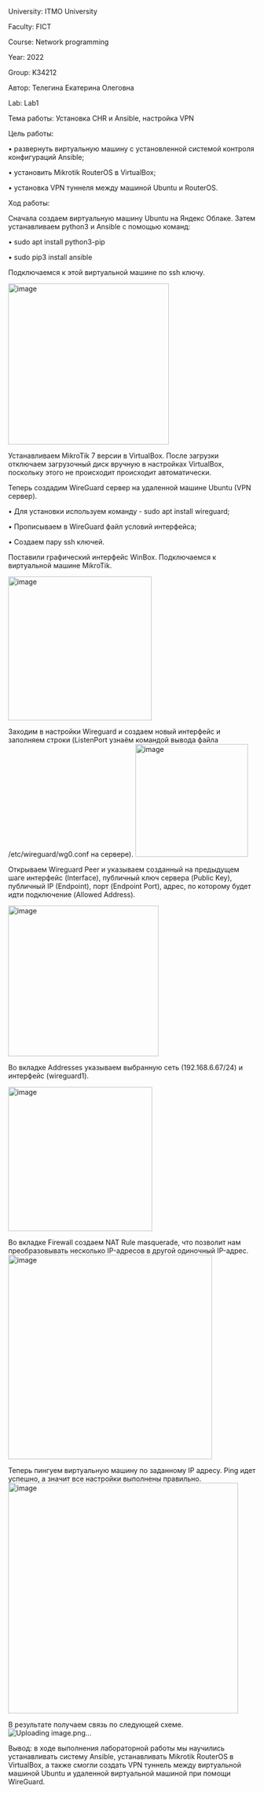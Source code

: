 University: ITMO University

Faculty: FICT

Course: Network programming

Year: 2022

Group: K34212

Автор: Телегина Екатерина Олеговна

Lab: Lab1

Тема работы: Установка CHR и Ansible, настройка VPN
 
Цель работы: 

•	развернуть виртуальную машину с установленной системой контроля конфигураций Ansible;

•	установить Mikrotik RouterOS в VirtualBox;

•	установка VPN туннеля между машиной Ubuntu и RouterOS.


Ход работы:

Сначала создаем виртуальную машину Ubuntu на Яндекс Облаке. Затем устанавливаем python3 и Ansible с помощью команд:

•	sudo apt install python3-pip

•	sudo pip3 install ansible


Подключаемся к этой виртуальной машине по ssh ключу.

 <img width="327" alt="image" src="https://user-images.githubusercontent.com/53398280/199183058-015ad8ab-ecde-4f00-8a1b-7c37c52fa049.png">
 



Устанавливаем MikroTik 7 версии в VirtualBox. После загрузки отключаем загрузочный диск вручную в настройках VirtualBox, поскольку этого не происходит происходит автоматически.


Теперь создадим WireGuard сервер на удаленной машине Ubuntu (VPN сервер).

•	Для установки используем команду - sudo apt install wireguard;

•	Прописываем в WireGuard файл условий интерфейса;

•	Создаем пару ssh ключей.


Поставили графический интерфейс WinBox. Подключаемся к виртуальной машине MikroTik.

<img width="292" alt="image" src="https://user-images.githubusercontent.com/53398280/199183088-60f57c64-e034-43dd-885e-cae939789d17.png">


 

Заходим в настройки Wireguard и создаем новый интерфейс и заполняем строки (ListenPort узнаём командой вывода файла /etc/wireguard/wg0.conf на сервере).
<img width="229" alt="image" src="https://user-images.githubusercontent.com/53398280/199183115-cbd4ce5d-744c-42e0-bd59-6be786a12310.png">

 

Открываем Wireguard Peer и указываем созданный на предыдущем шаге интерфейс (Interface), публичный ключ сервера (Public Key), публичный IP (Endpoint), порт (Endpoint Port), адрес, по которому будет идти подключение (Allowed Address).

 <img width="306" alt="image" src="https://user-images.githubusercontent.com/53398280/199183137-f284e899-4fd7-442c-be8d-9fd5c95a5be6.png">


Во вкладке Addresses указываем выбранную сеть (192.168.6.67/24) и интерфейс (wireguard1).
 
 <img width="293" alt="image" src="https://user-images.githubusercontent.com/53398280/199183186-e76d6c4c-2bf0-423a-a7ef-4ebad2f6d7e8.png">


Во вкладке Firewall создаем NAT Rule masquerade, что позволит нам преобразовывать несколько IP-адресов в другой одиночный IP-адрес. 
 <img width="415" alt="image" src="https://user-images.githubusercontent.com/53398280/199183209-4e92d14d-6e7a-4122-a0ea-3cb66d8b3244.png">


Теперь пингуем виртуальную машину по заданному IP адресу. Ping идет успешно, а значит все настройки выполнены правильно.
 <img width="468" alt="image" src="https://user-images.githubusercontent.com/53398280/199183249-bdd23799-be7d-47c1-a697-9c796e7fd943.png">



В результате получаем связь по следующей схеме. 
![Uploading image.png…]()

 
Вывод: в ходе выполнения лабораторной работы мы научились устанавливать систему Ansible, устанавливать Mikrotik RouterOS в VirtualBox, а также смогли создать VPN туннель между виртуальной машиной Ubuntu и удаленной виртуальной машиной при помощи WireGuard.

